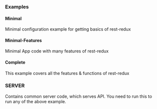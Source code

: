 ### Examples

#### Minimal
Minimal configuration example for getting basics of rest-redux

#### Minimal-Features
Minimal App code with many features of rest-redux

#### Complete
This example covers all the features & functions of rest-redux

### SERVER
Contains common server code, which serves API. You need to run this to run any of the above example.  

